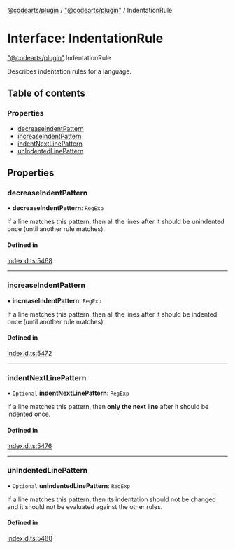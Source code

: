 [@codearts/plugin](../README.md) / ["@codearts/plugin"](../modules/_codearts_plugin_.md) / IndentationRule

# Interface: IndentationRule

["@codearts/plugin"](../modules/_codearts_plugin_.md).IndentationRule

Describes indentation rules for a language.

## Table of contents

### Properties

- [decreaseIndentPattern](codearts_plugin_.IndentationRule.md#decreaseindentpattern)
- [increaseIndentPattern](codearts_plugin_.IndentationRule.md#increaseindentpattern)
- [indentNextLinePattern](codearts_plugin_.IndentationRule.md#indentnextlinepattern)
- [unIndentedLinePattern](codearts_plugin_.IndentationRule.md#unindentedlinepattern)

## Properties

### decreaseIndentPattern

• **decreaseIndentPattern**: `RegExp`

If a line matches this pattern, then all the lines after it should be unindented once (until another rule matches).

#### Defined in

[index.d.ts:5468](https://github.com/huaweicloud/cloudide-plugin-api/blob/03b481c/index.d.ts#L5468)

___

### increaseIndentPattern

• **increaseIndentPattern**: `RegExp`

If a line matches this pattern, then all the lines after it should be indented once (until another rule matches).

#### Defined in

[index.d.ts:5472](https://github.com/huaweicloud/cloudide-plugin-api/blob/03b481c/index.d.ts#L5472)

___

### indentNextLinePattern

• `Optional` **indentNextLinePattern**: `RegExp`

If a line matches this pattern, then **only the next line** after it should be indented once.

#### Defined in

[index.d.ts:5476](https://github.com/huaweicloud/cloudide-plugin-api/blob/03b481c/index.d.ts#L5476)

___

### unIndentedLinePattern

• `Optional` **unIndentedLinePattern**: `RegExp`

If a line matches this pattern, then its indentation should not be changed and it should not be evaluated against the other rules.

#### Defined in

[index.d.ts:5480](https://github.com/huaweicloud/cloudide-plugin-api/blob/03b481c/index.d.ts#L5480)
